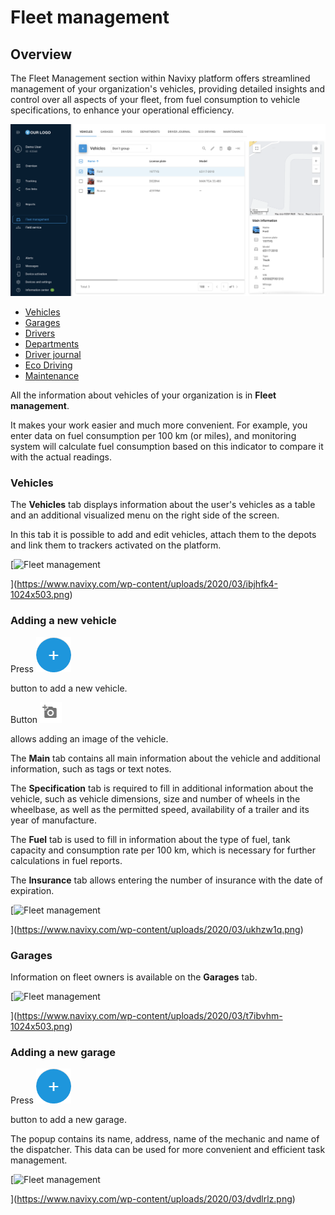 # Fleet management

## Overview

The Fleet Management section within Navixy platform offers streamlined management of your organization's vehicles, providing detailed insights and control over all aspects of your fleet, from fuel consumption to vehicle specifications, to enhance your operational efficiency.

![image-20240814-173711.png](attachments/image-20240814-173711.png)

- [Vehicles](fleet-management/vehicles.md)
- [Garages](fleet-management/garages.md)
- [Drivers](fleet-management/drivers.md)
- [Departments](fleet-management/departments.md)
- [Driver journal](fleet-management/driver-journal.md)
- [Eco Driving](fleet-management/eco-driving.md)
- [Maintenance](fleet-management/maintenance.md)

All the information about vehicles of your organization is in **Fleet management**.

It makes your work easier and much more convenient. For example, you enter data on fuel consumption per 100 km (or miles), and monitoring system will calculate fuel consumption based on this indicator to compare it with the actual readings.

### Vehicles

The **Vehicles** tab displays information about the user's vehicles as a table and an additional visualized menu on the right side of the screen.

In this tab it is possible to add and edit vehicles, attach them to the depots and link them to trackers activated on the platform.

[![Fleet management](https://www.navixy.com/wp-content/uploads/2020/03/ibjhfk4-600x295.png)

](https://www.navixy.com/wp-content/uploads/2020/03/ibjhfk4-1024x503.png)

### Adding a new vehicle

Press ![chrome_py0qhiu5p8.webp](attachments/chrome_py0qhiu5p8.webp)

 button to add a new vehicle.

Button ![image-20241127-142058.png](attachments/image-20241127-142058.png)

 allows adding an image of the vehicle.

The **Main** tab contains all main information about the vehicle and additional information, such as tags or text notes.

The **Specification** tab is required to fill in additional information about the vehicle, such as vehicle dimensions, size and number of wheels in the wheelbase, as well as the permitted speed, availability of a trailer and its year of manufacture.

The **Fuel** tab is used to fill in information about the type of fuel, tank capacity and consumption rate per 100 km, which is necessary for further calculations in fuel reports.

The **Insurance** tab allows entering the number of insurance with the date of expiration.

[![Fleet management](https://www.navixy.com/wp-content/uploads/2020/03/ukhzw1q-502x600.png)

](https://www.navixy.com/wp-content/uploads/2020/03/ukhzw1q.png)

### Garages

Information on fleet owners is available on the **Garages** tab.

[![Fleet management](https://www.navixy.com/wp-content/uploads/2020/03/t7ibvhm-600x295.png)

](https://www.navixy.com/wp-content/uploads/2020/03/t7ibvhm-1024x503.png)

### Adding a new garage

Press ![chrome_py0qhiu5p8.webp](attachments/chrome_py0qhiu5p8.webp)

 button to add a new garage.

The popup contains its name, address, name of the mechanic and name of the dispatcher. This data can be used for more convenient and efficient task management.

[![Fleet management](https://www.navixy.com/wp-content/uploads/2020/03/dvdlrlz-430x600.png)

](https://www.navixy.com/wp-content/uploads/2020/03/dvdlrlz.png)